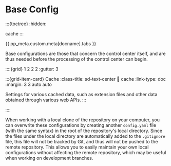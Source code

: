 # Base Config

:::{toctree}
:hidden:

cache
:::


{{ pp_meta.custom.meta[docname].tabs }}

Base configurations are those that concern the control center itself,
and are thus needed before the processing of the control center can begin.


::::{grid} 1 2 2 2
:gutter: 3

:::{grid-item-card} Cache
:class-title: sd-text-center
:link: cache
:link-type: doc
:margin: 3 3 auto auto

Settings for various cached data,
such as extension files and other data obtained through various web APIs.
:::

::::

When working with a local clone of the repository on your computer,
you can overwrite these configurations by creating another `config.yaml` file (with the same syntax)
in the root of the repository's local directory.
Since the files under the local directory are automatically added to the `.gitignore` file,
this file will not be tracked by Git, and thus will not be pushed to the remote repository.
This allows you to easily maintain your own local configurations without affecting the remote repository,
which may be useful when working on development branches.
